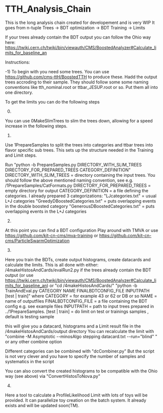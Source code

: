 # TTH_Analysis_Chain
This is the long analysis chain created for developement and is very WIP
It goes from n-tuple Trees -> BDT optimization -> BDT Training -> Limits

If your trees already contain the BDT output you can follow the Ohio way here: https://twiki.cern.ch/twiki/bin/viewauth/CMS/BoostedAnalyzer#Calculate_limits_for_baseline_an

Instructions:

-1)
To begin with you need some trees. You can use https://github.com/cms-ttH/BoostedTTH to produce these.
Hadd the output trees accroding to their sample. 
They should follow some some naming conventions like tth_nominal.root or ttbar_JESUP.root or so.
Put them all into one directory.

To get the limits you can do the following steps

0) 
You can use 0MakeSlimTrees to slim the trees down, allowing for a speed increase in the following steps. 

1)
Use 1PrepareSamples to split the trees into categories and ttbar trees into flavor specific sub trees.
This sets up the structure needed in the Training and Limit steps.

Run "python -b PrepareSamples.py DIRECTORY_WITH_SLIM_TREES DIRECTORY_FOR_PREPARED_TREES CATEGORY_DEFINITION"
DIRECTORY_WITH_SLIM_TREES = directory containing the input trees. You should follow the above mentioned naming convention, see e.g. /1PrepareSamples/CatFormats.py
DIRECTORY_FOR_PREPARED_TREES = empty directory for output
CATEGORY_DEFINITION = a file defining the categories. 
I already prepared 3 categorizations:
"LJcategories.txt" = usual L+J categories
"GreedyDBoostedCategories.txt" = puts overlapping events in the double boosted category
"GenerousDBoostedCategories.txt" = puts overlapping events in the L+J categories

2) 
At this point you can find a BDT configuration
Play around with TMVA
or use https://github.com/kit-cn-cms/mva-training
or https://github.com/kit-cn-cms/ParticleSwarmOptimization

3)
Here you train the BDTs, create output histograms, create datacards and calculate the limits.
This is all done with either:
/4makeHistosAndCards/evalRun2.py if the trees already contain the BDT output (or use https://twiki.cern.ch/twiki/bin/viewauth/CMS/BoostedAnalyzer#Calculate_limits_for_baseline_an)
or 
"cd /4makeHistosAndCards/"
"python -b TrainAndEval.py CATEGORY NAME FINALBDTCONFIG_FILE INPUTPATH [test | train]"
where 
CATEGORY = for example 43 or 62 or DB or so
NAME = name of outputfiles
FINALBDTCONFIG_FILE = a file containing the BDT config e.g. see example files
INPUTPATH = path to input trees prepared in ../1PrepareSamples.
[test | train] = do limit on test or trainings samples , default is testing sample

this will give you a datacard, histograms and a Limit result file in the /4makeHistosAndCards/output directory
You can recalculate the limit with
"combine -M Asymptotic --minosAlgo stepping datacard.txt --run="blind" "
or any other combine option

Different categories can be combined with 
"dcCombiner.py"
But the script is not very clever and you have to specify the number of samples and systematics in the script

You can also convert the created histograms to be compatible with the Ohio way (see above) via "ConvertHistosToNova.py"

4)
Here a tool to calculate a ProfileLikelihood Limit with lots of toys will be provided.
It can parallelize toy creation on the batch system.
It already exists and will be updated soon(TM).


